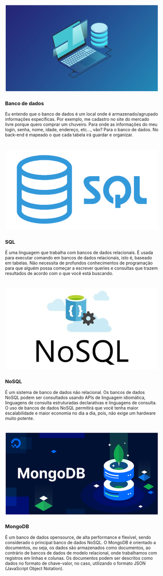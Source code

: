 <h1 align="center">
  <img src="assets/bd.png" alt="bd" width="500">
</h1>

### Banco de dados
Eu entendo que o banco de dados é um local onde é armazenado/agrupado informações específicas. 
Por exemplo, me cadastro no site do mercado livre porque quero comprar um chuveiro. Para onde as informações do meu login, senha, nome, idade, endereço, etc...,  vão? Para o banco de dados. No back-end é mapeado o que cada tabela irá guardar e organizar.



<h1 align="center">
  <img src="assets/sql.png" alt="sql" width="500">
</h1>

### SQL
É uma linguagem que trabalha com bancos de dados relacionais. É usada para executar comando em bancos de dados relacionais, isto é, baseado em tabelas. Não necessita de profundos conhecimentos de programação para que alguém possa começar a escrever queries e consultas que trazem resultados de acordo com o que você está buscando.


<h1 align="center">
  <img src="assets/NoSQL.jpg" alt="nosql" width="500">
</h1>

### NoSQL
É um sistema de banco de dados não relacional. Os bancos de dados NoSQL podem ser consultados usando APIs de linguagem idiomática, linguagens de consulta estruturadas declarativas e linguagens de consulta. O uso de bancos de dados NoSQL permitirá que você tenha maior escalabilidade e maior economia no dia a dia, pois, não exige um hardware muito potente.


<h1 align="center">
  <img src="assets/mongodb.png" alt="nosql" width="500">
</h1>

### MongoDB
É um banco de dados opensource, de alta performance e flexível, sendo considerado o principal banco de dados NoSQL. O MongoDB é orientado a documentos, ou seja, os dados são armazenados como documentos, ao contrário de bancos de dados de modelo relacional, onde trabalhamos com registros em linhas e colunas. Os documentos podem ser descritos como dados no formato de chave-valor, no caso, utilizando o formato JSON (JavaScript Object Notation).